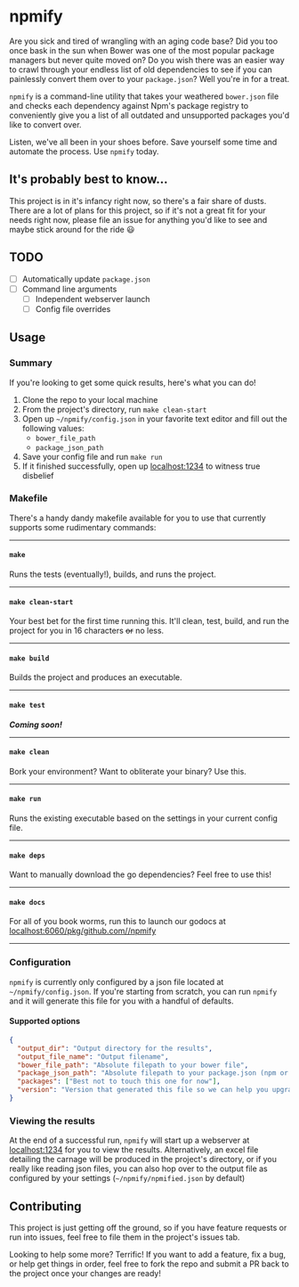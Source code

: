 # npmify

Are you sick and tired of wrangling with an aging code base? Did you too once bask in the sun when Bower was one of the most popular package managers but never quite moved on? Do you wish there was an easier way to crawl through your endless list of old dependencies to see if you can painlessly convert them over to your `package.json`? Well you're in for a treat.

`npmify` is a command-line utility that takes your weathered `bower.json` file and checks each dependency against Npm's package registry to conveniently give you a list of all outdated and unsupported packages you'd like to convert over.

Listen, we've all been in your shoes before. Save yourself some time and automate the process. Use `npmify` today.

## It's probably best to know...

This project is in it's infancy right now, so there's a fair share of dusts. There are a lot of plans for this project, so if it's not a great fit for your needs right now, please file an issue for anything you'd like to see and maybe stick around for the ride 😃

## TODO

- [ ] Automatically update `package.json`
- [ ] Command line arguments
  - [ ] Independent webserver launch
  - [ ] Config file overrides

## Usage

### Summary

If you're looking to get some quick results, here's what you can do!

1. Clone the repo to your local machine
1. From the project's directory, run `make clean-start`
1. Open up `~/npmify/config.json` in your favorite text editor and fill out the following values:
    * `bower_file_path`
    * `package_json_path`
1. Save your config file and run `make run`
1. If it finished successfully, open up [localhost:1234](http://localhost:1234) to witness true disbelief

### Makefile

There's a handy dandy makefile available for you to use that currently supports some rudimentary commands:
***

#### `make`

Runs the tests (eventually!), builds, and runs the project.
***

#### `make clean-start`

Your best bet for the first time running this. It'll clean, test, build, and run the project for you in 16 characters ~~or~~ no less.
***

#### `make build`

Builds the project and produces an executable.
***

#### `make test`

***Coming soon!***
***

#### `make clean`

Bork your environment? Want to obliterate your binary? Use this.
***

#### `make run`

Runs the existing executable based on the settings in your current config file.
***

#### `make deps`

Want to manually download the go dependencies? Feel free to use this!
***

#### `make docs`

For all of you book worms, run this to launch our godocs at [localhost:6060/pkg/github.com//npmify](http://localhost:6060/pkg/github.com//npmify)
***

### Configuration

`npmify` is currently only configured by a json file located at `~/npmify/config.json`. If you're starting from scratch, you can run `npmify` and it will generate this file for you with a handful of defaults.

#### Supported options

```json
{
  "output_dir": "Output directory for the results",
  "output_file_name": "Output filename",
  "bower_file_path": "Absolute filepath to your bower file",
  "package_json_path": "Absolute filepath to your package.json (npm or yarn supported)",
  "packages": ["Best not to touch this one for now"],
  "version": "Version that generated this file so we can help you upgrade down the road"
}
```

### Viewing the results

At the end of a successful run, `npmify` will start up a webserver at  [localhost:1234](http://localhost:1234) for you to view the results. Alternatively, an excel file detailing the carnage will be produced in the project's directory, or if you really like reading json files, you can also hop over to the output file as configured by your settings (`~/npmify/npmified.json` by default)

## Contributing

This project is just getting off the ground, so if you have feature requests or run into issues, feel free to file them in the project's issues tab.

Looking to help some more? Terrific! If you want to add a feature, fix a bug, or help get things in order, feel free to fork the repo and submit a PR back to the project once your changes are ready!